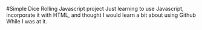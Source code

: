 #Simple Dice Rolling Javascript project
Just learning to use Javascript, incorporate it with HTML, and thought I would learn a bit about using Github While I was at it.

